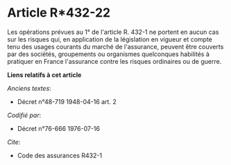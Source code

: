 # Article R*432-22

Les opérations prévues au 1° de l'article R. 432-1 ne portent en aucun cas sur les risques qui, en application de la
législation en vigueur et compte tenu des usages courants du marché de l'assurance, peuvent être couverts par des sociétés,
groupements ou organismes quelconques habilités à pratiquer en France l'assurance contre les risques ordinaires ou de guerre.

**Liens relatifs à cet article**

_Anciens textes_:

  - Décret n°48-719 1948-04-16 art. 2

_Codifié par_:

  - Décret n°76-666 1976-07-16

_Cite_:

  - Code des assurances R432-1
